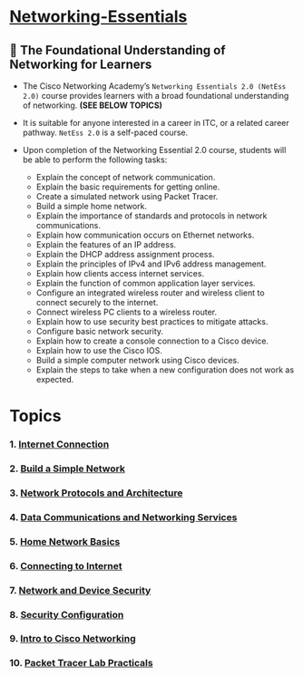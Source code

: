 # [Networking-Essentials](https://skillsforall.com/course/networking-essentials)
## 📡 The Foundational Understanding of Networking for Learners

- The Cisco Networking Academy’s `Networking Essentials 2.0 (NetEss 2.0)` course provides learners with a broad foundational understanding of networking. **(SEE BELOW TOPICS)**

- It is suitable for anyone interested in a career in ITC, or a related career pathway. `NetEss 2.0` is a self-paced course.

- Upon completion of the Networking Essential 2.0 course, students will be able to perform the following tasks:

    - Explain the concept of network communication.
    - Explain the basic requirements for getting online.
    - Create a simulated network using Packet Tracer.
    - Build a simple home network.
    - Explain the importance of standards and protocols in network communications.
    - Explain how communication occurs on Ethernet networks.
    - Explain the features of an IP address.
    - Explain the DHCP address assignment process.
    - Explain the principles of IPv4 and IPv6 address management.
    - Explain how clients access internet services.
    - Explain the function of common application layer services.
    - Configure an integrated wireless router and wireless client to connect securely to the internet.
    - Connect wireless PC clients to a wireless router.
    - Explain how to use security best practices to mitigate attacks.
    - Configure basic network security.
    - Explain how to create a console connection to a Cisco device.
    - Explain how to use the Cisco IOS.
    - Build a simple computer network using Cisco devices.
    - Explain the steps to take when a new configuration does not work as expected.

# Topics

### 1. [Internet Connection](https://github.com/ShubhamJagtap2000/Networking-Essentials/tree/main/1.%20Internet%20Connection)
### 2. [Build a Simple Network](https://github.com/ShubhamJagtap2000/Networking-Essentials/tree/main/2.%20Build%20%20a%20Simple%20Network)
### 3. [Network Protocols and Architecture](https://github.com/ShubhamJagtap2000/Networking-Essentials/tree/main/3.%20Network%20Protocols%20and%20Architecture)
### 4. [Data Communications and Networking Services](https://github.com/ShubhamJagtap2000/Networking-Essentials/tree/main/4.%20Data%20Communications%20and%20Network%20Services)
### 5. [Home Network Basics](https://github.com/ShubhamJagtap2000/Networking-Essentials/tree/main/5.%20Home%20Network%20Basics)
### 6. [Connecting to Internet](https://github.com/ShubhamJagtap2000/Networking-Essentials/tree/main/6.%20Connecting%20to%20Internet)
### 7. [Network and Device Security](https://github.com/ShubhamJagtap2000/Networking-Essentials/tree/main/7.%20Network%20and%20Device%20Security)
### 8. [Security Configuration](https://github.com/ShubhamJagtap2000/Networking-Essentials/tree/main/8.%20Security%20Configuration)
### 9. [Intro to Cisco Networking](https://github.com/ShubhamJagtap2000/Networking-Essentials/tree/main/9.%20Intro%20to%20Cisco%20Networking)
### 10. [Packet Tracer Lab Practicals](https://github.com/ShubhamJagtap2000/Networking-Essentials/tree/main/Packet%20Tracer%20Lab%20Practicals)
